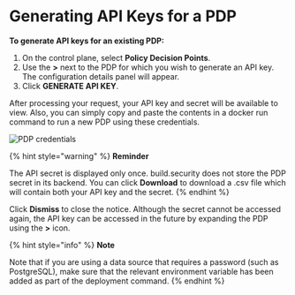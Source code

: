 # Generating API Keys for a PDP

**To generate API keys for an existing PDP:**

1. On the control plane, select **Policy Decision Points**.
2. Use the **&gt;** next to the PDP for which you wish to generate an API key. The configuration details panel will appear.
3. Click **GENERATE API KEY**.

After processing your request, your API key and secret will be available to view. Also, you can simply copy and paste the contents in a docker run command to run a new PDP using these credentials.

![PDP credentials](https://files.readme.io/2645747-PDP-apikey.png)

{% hint style="warning" %}
**Reminder**

The API secret is displayed only once. build.security does not store the PDP secret in its backend. You can click **Download** to download a .csv file which will contain both your API key and the secret.
{% endhint %}

Click **Dismiss** to close the notice. Although the secret cannot be accessed again, the API key can be accessed in the future by expanding the PDP using the **&gt;** icon.

{% hint style="info" %}
**Note**

Note that if you are using a data source that requires a password \(such as PostgreSQL\), make sure that the relevant environment variable has been added as part of the deployment command.
{% endhint %}

